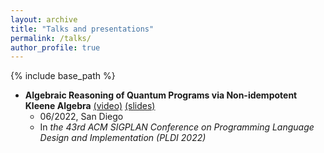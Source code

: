 ```yaml
---
layout: archive
title: "Talks and presentations"
permalink: /talks/
author_profile: true
---
```


{% include base_path %}

* **Algebraic Reasoning of Quantum Programs via Non-idempotent Kleene Algebra** [(video)](https://www.youtube.com/watch?v=GuHUNiueBKM) [(slides)](https://pickspeng.github.io/files/nka_pldi22.pdf)
	* 06/2022, San Diego
  * In *the 43rd ACM SIGPLAN Conference on Programming Language Design and Implementation (PLDI 2022)*
